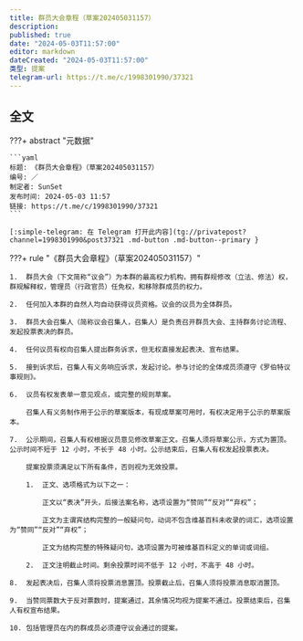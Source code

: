 ```yaml
---
title: 群员大会章程（草案202405031157）
description:
published: true
date: "2024-05-03T11:57:00"
editor: markdown
dateCreated: "2024-05-03T11:57:00"
类型: 提案
telegram-url: https://t.me/c/1998301990/37321
---
```


## 全文

???+ abstract "元数据"

    ```yaml
    标题: 《群员大会章程》（草案202405031157）
    编号: ／
    制定者: SunSet
    发布时间: 2024-05-03 11:57
    链接: https://t.me/c/1998301990/37321
    ```

    [:simple-telegram: 在 Telegram 打开此内容](tg://privatepost?channel=1998301990&post37321 .md-button .md-button--primary }

???+ rule "《群员大会章程》（草案202405031157）"

    1.  群员大会（下文简称“议会”）为本群的最高权力机构，拥有群规修改（立法、修法）权，群规解释权，管理员（行政官员）任免权，和移除群成员的权力。

    2.  任何加入本群的自然人均自动获得议员资格。议会的议员为全体群员。

    3.  群员大会召集人（简称议会召集人，召集人）是负责召开群员大会、主持群务讨论流程、发起投票表决的群员。

    4.  任何议员有权向召集人提出群务诉求，但无权直接发起表决、宣布结果。

    5.  接到诉求后，召集人有义务响应诉求，发起讨论。参与讨论的全体成员须遵守《罗伯特议事规则》。

    6.  议员有权发表单一意见观点，或完整的规则草案。

        召集人有义务制作用于公示的草案版本，有现成草案可用时，有权决定用于公示的草案版本。

    7.  公示期间，召集人有权根据议员意见修改草案正文。召集人须将草案公示，方式为置顶。公示时间不短于 12 小时，不长于 48 小时。公示结束后，召集人有权发起投票表决。

        提案投票须满足以下所有条件，否则视为无效投票。

        1.  正文、选项格式为以下之一：

            正文以“表决”开头，后接法案名称，选项设置为“赞同”“反对”“弃权”；

            正文为主谓宾结构完整的一般疑问句，动词不包含维基百科未收录的词汇，选项设置为“赞同”“反对”“弃权”；

            正文为结构完整的特殊疑问句，选项设置为可被维基百科定义的单词或词组。

        2.  正文注明截止时间。剩余投票时间不低于 12 小时，不高于 48 小时。

    8.  发起表决后，召集人须将投票消息置顶。投票截止后，召集人须将投票消息取消置顶。

    9.  当赞同票数大于反对票数时，提案通过，其余情况均视为提案不通过。投票结束后，召集人有权宣布结果。

    10. 包括管理员在内的群成员必须遵守议会通过的提案。
